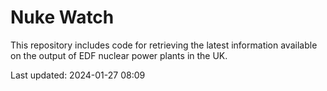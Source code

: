 # Nuke Watch

This repository includes code for retrieving the latest information available on the output of EDF nuclear power plants in the UK.

Last updated: 2024-01-27 08:09